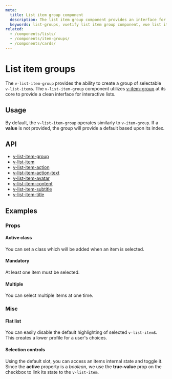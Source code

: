 ```yaml
---
meta:
  title: List item group component
  description: The list item group component provides an interface for displaying a series of content using list items.
  keywords: list-groups, vuetify list item group component, vue list item group component
related:
  - /components/lists/
  - /components/item-groups/
  - /components/cards/
---
```


# List item groups

The `v-list-item-group` provides the ability to create a group of selectable `v-list-item`s. The `v-list-item-group` component utilizes [v-item-group](/components/item-groups) at its core to provide a clean interface for interactive lists.

<entry-ad />

## Usage

By default, the `v-list-item-group` operates similarly to `v-item-group`. If a **value** is not provided, the group will provide a default based upon its index.

<example file="v-list-item-group/usage" />

## API

- [v-list-item-group](../../api/v-list-item-group)
- [v-list-item](../../api/v-list-item)
- [v-list-item-action](../../api/v-list-item-action)
- [v-list-item-action-text](../../api/v-list-item-action-text)
- [v-list-item-avatar](../../api/v-list-item-avatar)
- [v-list-item-content](../../api/v-list-item-content)
- [v-list-item-subtitle](../../api/v-list-item-subtitle)
- [v-list-item-title](../../api/v-list-item-title)

## Examples

### Props

#### Active class

You can set a class which will be added when an item is selected.

<example file="v-list-item-group/prop-active-class" />

#### Mandatory

At least one item must be selected.

<example file="v-list-item-group/prop-mandatory" />

#### Multiple

You can select multiple items at one time.

<example file="v-list-item-group/prop-multiple" />

### Misc

#### Flat list

You can easily disable the default highlighting of selected `v-list-item`s. This creates a lower profile for a user's choices.

<example file="v-list-item-group/misc-flat-list" />

#### Selection controls

Using the default slot, you can access an items internal state and toggle it. Since the **active** property is a _boolean_, we use the **true-value** prop on the checkbox to link its state to the `v-list-item`.

<example file="v-list-item-group/misc-selection-controls" />

<backmatter />
